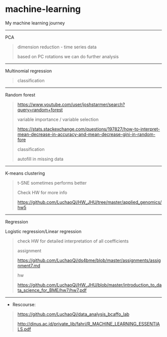 # machine-learning
My machine learning journey 

---

PCA

> dimension reduction  - time series data
>
> based on PC rotations we can do further analysis

---

Multinomial regression

>classification

---

Random forest 

> https://www.youtube.com/user/joshstarmer/search?query=random+forest
>
> variable importance / variable selection
>
> https://stats.stackexchange.com/questions/197827/how-to-interpret-mean-decrease-in-accuracy-and-mean-decrease-gini-in-random-fore
>
> classification
>
> autofill in missing data

---

K-means clustering

> t-SNE sometimes performs better
>
> Check HW for more info
>
> https://github.com/LuchaoQi/HW_JHU/tree/master/applied_genomics/hw5

---

Regression

Logistic regression/Linear regression

> check HW for detailed interpretation of all coefficients
>
> assignment
>
> https://github.com/LuchaoQi/ds4bme/blob/master/assignments/assignment7.md
>
> hw
>
> https://github.com/LuchaoQi/HW_JHU/blob/master/introduction_to_data_science_for_BME/hw7/hw7.pdf

---

* Rescourse:  

>https://github.com/LuchaoQi/data_analysis_bcaffo_lab
>
>http://dinus.ac.id/private_lib/fahri/R_MACHINE_LEARNING_ESSENTIALS.pdf
